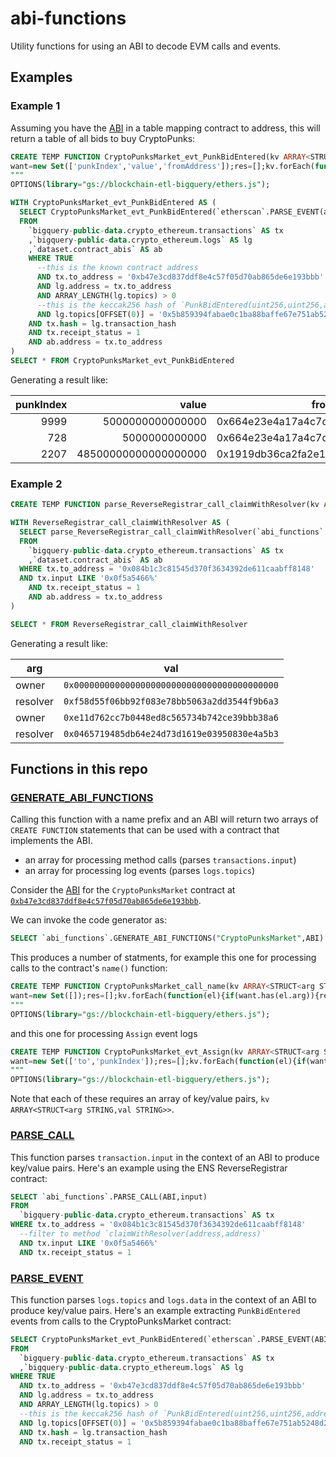 # abi-functions

Utility functions for using an ABI to decode EVM calls and events.

## Examples

### Example 1

Assuming you have the [ABI](https://github.com/blockchain-etl/abi-functions/blob/main/abi/CryptoPunksMarket.abi) in a table mapping contract to address, this will return a table of all bids to buy CryptoPunks:

```sql
CREATE TEMP FUNCTION CryptoPunksMarket_evt_PunkBidEntered(kv ARRAY<STRUCT<arg STRING,val STRING>>) RETURNS STRUCT<punkIndex STRING,value STRING,fromAddress STRING> LANGUAGE js AS """
want=new Set(['punkIndex','value','fromAddress']);res=[];kv.forEach(function(el){if(want.has(el.arg)){res[el.arg]=el.val}});return res;
"""
OPTIONS(library="gs://blockchain-etl-bigquery/ethers.js");

WITH CryptoPunksMarket_evt_PunkBidEntered AS (
  SELECT CryptoPunksMarket_evt_PunkBidEntered(`etherscan`.PARSE_EVENT(abi,'PunkBidEntered',lg.topics,lg.data)).*
  FROM
    `bigquery-public-data.crypto_ethereum.transactions` AS tx
    ,`bigquery-public-data.crypto_ethereum.logs` AS lg
    ,`dataset.contract_abis` AS ab
    WHERE TRUE
      --this is the known contract address
      AND tx.to_address = '0xb47e3cd837ddf8e4c57f05d70ab865de6e193bbb'
      AND lg.address = tx.to_address
      AND ARRAY_LENGTH(lg.topics) > 0 
      --this is the keccak256 hash of `PunkBidEntered(uint256,uint256,address)` from the ABI
      AND lg.topics[OFFSET(0)] = '0x5b859394fabae0c1ba88baffe67e751ab5248d2e879028b8c8d6897b0519f56a'
    AND tx.hash = lg.transaction_hash
    AND tx.receipt_status = 1
    AND ab.address = tx.to_address
)
SELECT * FROM CryptoPunksMarket_evt_PunkBidEntered
```

Generating a result like:

| punkIndex | value                | fromAddress                                 |
|----------:|---------------------:|---------------------------------------------|
|     9999  |     5000000000000000 | 0x664e23e4a17a4c7da26c706be5a861c0f7ff569d  |
|      728  |        5000000000000 | 0x664e23e4a17a4c7da26c706be5a861c0f7ff569d  |
|     2207  | 48500000000000000000 | 0x1919db36ca2fa2e15f9000fd9cdc2edcf863e685  |

### Example 2

```sql
CREATE TEMP FUNCTION parse_ReverseRegistrar_call_claimWithResolver(kv ARRAY<STRUCT<arg STRING,val STRING>>) RETURNS STRUCT<owner STRING,resolver STRING> LANGUAGE js AS """want=new Set(['owner','resolver']);res=[];kv.forEach(function(el){if(want.has(el.arg)){res[el.arg]=el.val}});return res;""" OPTIONS(library="gs://blockchain-etl-bigquery/ethers.js");

WITH ReverseRegistrar_call_claimWithResolver AS (
  SELECT parse_ReverseRegistrar_call_claimWithResolver(`abi_functions`.PARSE_CALL(abi,input)).*
  FROM
    `bigquery-public-data.crypto_ethereum.transactions` AS tx
    ,`dataset.contract_abis` AS ab
  WHERE tx.to_address = '0x084b1c3c81545d370f3634392de611caabff8148'
  AND tx.input LIKE '0x0f5a5466%'
    AND tx.receipt_status = 1
    AND ab.address = tx.to_address
)

SELECT * FROM ReverseRegistrar_call_claimWithResolver
```

Generating a result like:

| arg      | val                                          |
| ---------|----------------------------------------------|
| owner    | `0x0000000000000000000000000000000000000000` |
| resolver | `0xf58d55f06bb92f083e78bb5063a2dd3544f9b6a3` |
| owner    | `0xe11d762cc7b0448ed8c565734b742ce39bbb38a6` |
| resolver | `0x0465719485db64e24d73d1619e03950830e4a5b3` |

## Functions in this repo

### [GENERATE_ABI_FUNCTIONS](sql/GENERATE_ABI_FUNCTIONS.sql)

Calling this function with a name prefix and an ABI will return two arrays of `CREATE FUNCTION` statements that can be used with a contract that implements the ABI.
- an array for processing method calls (parses `transactions.input`)
- an array for processing log events (parses `logs.topics`)

Consider the [ABI](abi/CryptoPunksMarket.abi) for the `CryptoPunksMarket` contract at [`0xb47e3cd837ddf8e4c57f05d70ab865de6e193bbb`](https://etherscan.io/address/0xb47e3cd837ddf8e4c57f05d70ab865de6e193bbb).

We can invoke the code generator as:

```sql
SELECT `abi_functions`.GENERATE_ABI_FUNCTIONS("CryptoPunksMarket",ABI)
```

This produces a number of statments, for example this one for processing calls to the contract's `name()` function:

```sql
CREATE TEMP FUNCTION CryptoPunksMarket_call_name(kv ARRAY<STRUCT<arg STRING,val STRING>>) RETURNS STRUCT<> LANGUAGE js AS """
want=new Set([]);res=[];kv.forEach(function(el){if(want.has(el.arg)){res[el.arg]=el.val}});return res;
"""
OPTIONS(library="gs://blockchain-etl-bigquery/ethers.js");
```

and this one for processing `Assign` event logs

```sql
CREATE TEMP FUNCTION CryptoPunksMarket_evt_Assign(kv ARRAY<STRUCT<arg STRING,val STRING>>) RETURNS STRUCT<to STRING,punkIndex STRING> LANGUAGE js AS """
want=new Set(['to','punkIndex']);res=[];kv.forEach(function(el){if(want.has(el.arg)){res[el.arg]=el.val}});return res;
"""
OPTIONS(library="gs://blockchain-etl-bigquery/ethers.js");
```

Note that each of these requires an array of key/value pairs, `kv ARRAY<STRUCT<arg STRING,val STRING>>`.

### [PARSE_CALL](sql/PARSE_CALL.sql)

This function parses `transaction.input` in the context of an ABI to produce key/value pairs. Here's an example using the ENS ReverseRegistrar contract:

```sql
SELECT `abi_functions`.PARSE_CALL(ABI,input)
FROM
  `bigquery-public-data.crypto_ethereum.transactions` AS tx
WHERE tx.to_address = '0x084b1c3c81545d370f3634392de611caabff8148'
  --filter to method `claimWithResolver(address,address)`
  AND tx.input LIKE '0x0f5a5466%'
  AND tx.receipt_status = 1
```

### [PARSE_EVENT](sql/PARSE_EVENT.sql)

This function parses `logs.topics` and `logs.data` in the context of an ABI to produce key/value pairs. Here's an example extracting `PunkBidEntered` events from calls to the CryptoPunksMarket contract:

```sql
SELECT CryptoPunksMarket_evt_PunkBidEntered(`etherscan`.PARSE_EVENT(ABI,'PunkBidEntered',lg.topics,lg.data)).*
FROM
  `bigquery-public-data.crypto_ethereum.transactions` AS tx
  ,`bigquery-public-data.crypto_ethereum.logs` AS lg
WHERE TRUE
  AND tx.to_address = '0xb47e3cd837ddf8e4c57f05d70ab865de6e193bbb'
  AND lg.address = tx.to_address
  AND ARRAY_LENGTH(lg.topics) > 0 
  --this is the keccak256 hash of `PunkBidEntered(uint256,uint256,address)` from the ABI
  AND lg.topics[OFFSET(0)] = '0x5b859394fabae0c1ba88baffe67e751ab5248d2e879028b8c8d6897b0519f56a' 
  AND tx.hash = lg.transaction_hash
  AND tx.receipt_status = 1
```

